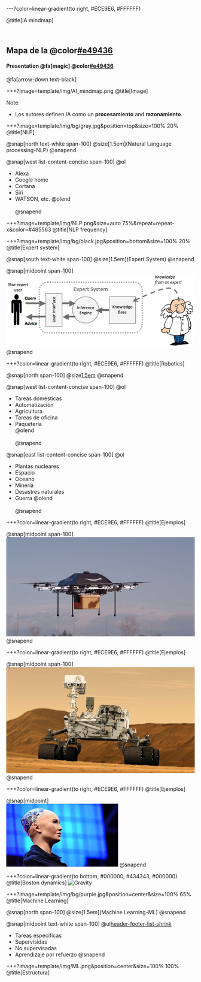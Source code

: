---?color=linear-gradient(to right, #ECE9E6, #FFFFFF)

@title[IA mindmap]

<br>

## Mapa de la @color[#e49436](IA)
#### Presentation @fa[magic] @color[#e49436](Magic)

@fa[arrow-down text-black]


+++?image=template/img/AI_mindmap.png
@title[Image]

Note:

- Los autores definen IA como un **procesamiento** and **razonamiento**.


+++?image=template/img/bg/gray.jpg&position=top&size=100% 20%
@title[NLP]

@snap[north text-white span-100]
@size[1.5em](Natural Language processing-NLP)
@snapend

@snap[west list-content-concise span-100]
@ol
- Alexa
- Google home
- Cortana
- Siri
- WATSON, etc.
@olend
<br><br>
@snapend

+++?image=template/img/NLP.png&size=auto 75%&repeat=repeat-x&color=#485563
@title[NLP frequency]

+++?image=template/img/bg/black.jpg&position=bottom&size=100% 20%
@title[Expert system]

@snap[south text-white span-100]
@size[1.5em](Expert System)
@snapend

@snap[midpoint span-100]
<br>
![DATAFLOW](template/img/Expert_system.png)
@snapend


+++?color=linear-gradient(to right, #ECE9E6, #FFFFFF)
@title[Robotics]

@snap[north span-100]
@size[1.5em](Robotics)
@snapend


@snap[west list-content-concise span-100]
@ol
- Tareas domesticas
- Automatización
- Agricultura
- Tareas de oficina
- Paquetería  
@olend
<br><br>
@snapend

@snap[east list-content-concise span-100]
@ol
- Plantas nucleares
- Espacio
- Oceano
- Mineria
- Desastres naturales
- Guerra
@olend
<br><br>
@snapend

+++?color=linear-gradient(to right, #ECE9E6, #FFFFFF)
@title[Ejemplos]

@snap[midpoint span-100]
<br>
![DATAFLOW](template/img/Drone.jpg)
@snapend

+++?color=linear-gradient(to right, #ECE9E6, #FFFFFF)
@title[Ejemplos]

@snap[midpoint span-100]
<br>
![DATAFLOW](template/img/Space_robot.jpg)
@snapend



+++?color=linear-gradient(to right, #ECE9E6, #FFFFFF)
@title[Ejemplos]

@snap[midpoint]
<br>
![DATAFLOW](template/img/sophia.jpg)
@snapend


+++?color=linear-gradient(to bottom, #000000, #434343,  #000000)
@title[Boston dynamics]
![Gravity](https://www.youtube.com/embed/LikxFZZO2sk)


+++?image=template/img/bg/purple.jpg&position=center&size=100% 65%
@title[Machine Learning]

@snap[north span-100]
@size[1.5em](Machine Learning-ML)
@snapend

@snap[midpoint text-white span-100]
@ul[header-footer-list-shrink](false)
- Tareas especificas
- Supervisidas
- No supervisadas
- Aprendizaje por refuerzo
@snapend

+++?image=template/img/ML.png&position=center&size=100% 100%
@title[Estructura]
